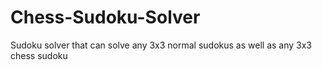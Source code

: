 # Chess-Sudoku-Solver
Sudoku solver that can solve any 3x3 normal sudokus as well as any 3x3 chess sudoku
